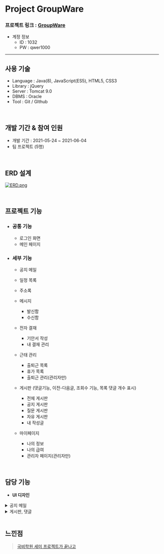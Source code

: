 Project GroupWare
================

 ### 프로젝트 링크 : [GroupWare](https://bit.ly/3k7dwT1)



* 계정 정보
   * ID : 1032
   * PW : qwer1000
------------------------------

사용 기술
-----------------
* Language : Java(8), JavaScript(ES5), HTML5, CSS3     
* Library : jQuery      
* Server : Tomcat 9.0      
* DBMS : Oracle       
* Tool : Git / GIthub         

</br>

개발 기간 & 참여 인원  
-----------------
* 개발 기간 : 2021-05-24 ~ 2021-06-04         
* 팀 프로젝트 (5명)

</br>


ERD 설계
-----------------
[![ERD.png](https://i.postimg.cc/dQhqCS8r/ERD.png)](https://postimg.cc/grPFFst2)

</br>

프로젝트 기능
-----------------

* <h3>공통 기능</h3>
 
  * 로그인 화면
  * 메인 페이지

* <h3>세부 기능</h3>

  * 공지 메일     
   
  * 일정 목록          
  * 주소록     
  * 메시지          
     * 발신함         
     * 수신함        
  * 전자 결재     
    * 기안서 작성    
    * 내 결재 관리      
  * 근태 관리    
     * 출퇴근 목록      
     * 휴가 목록      
     * 출퇴근 관리(관리자만)    
  * 게시판 (댓글기능, 이전-다음글, 조회수 기능, 목록 댓글 개수 표시)    
    * 전체 게시판          
     * 공지 게시판      
     * 질문 게시판        
     * 자유 게시판        
     * 내 작성글    
  * 마이페이지     
    * 나의 정보     
    * 나의 급여      
    * 관리자 페이지(관리자만)      
 
 </br>
 
 담당 기능
 -----------
 * __UI 디자인__    
<details>
   <summary>공지 메일</summary>
   <div markdown="1">
   <br>
   
* 받는 사람의 이메일 형식 검사를 수행하고 올바른 이메일 형식이 아닐시 에러 메시지를 표시합니다.   
* 정상적으로 메일이 발송되면 알림창을 표시합니다.    
* 이후 구글 메일 API를 통해 메일을 발송합니다.   
    
* **코드확인** :pushpin:  
    * [구글 SMTP 인증](https://github.com/lvalentine6/Project_GroupWare/blob/master/groupware/src/groupware/beans/MailLogin.java)    
    * [메일 전송](https://github.com/lvalentine6/Project_GroupWare/blob/master/groupware/src/groupware/mail/servlet/MailSendServlet.java)
   <br>
    
    
   [![2.png](https://i.postimg.cc/DzRnG40Q/2.png)](https://postimg.cc/SXLBFsWj)

  </div>
  </details> 

<details>
   <summary>게시판, 댓글</summary>
   <div markdown="1">
   <br>

* 내가 작성한 게시글을 조회하면 조회수가 올라가지 않고 타인이 내 글을 읽을때만 조회수가 올라가게 설정하였습니다.
* 내가 작성한 게시글과 댓글만 수정하고 삭제할 수 있게 설정하였습니다. (관리자는 수정, 삭제 가능)    
* 내가 작성한 게시글을 확인할 수 있게 하였습니다.    
    
 * **코드확인** :pushpin:  
   * [타인 게시글만 조회수 증가](https://github.com/lvalentine6/Project_GroupWare/blob/master/groupware/WebContent/board/boardDetail.jsp#L24)    
   * [나의 게시글, 댓글만 삭제, 수정](https://github.com/lvalentine6/Project_GroupWare/blob/master/groupware/WebContent/board/boardDetail.jsp#L106)    
   * [내가 작성한 게시글](https://github.com/lvalentine6/Project_GroupWare/blob/master/groupware/WebContent/board/myBoardList.jsp)   
    <br>
    
    
   [![1.png](https://i.postimg.cc/y8QVVbzb/1.png)](https://postimg.cc/LJPdDv5t)
  </div>
  </details> 

  </br>

  느낀점
  ----------
  >[국비학원 세미 프로젝트가 끝나고](https://bit.ly/2VwlLOs)
